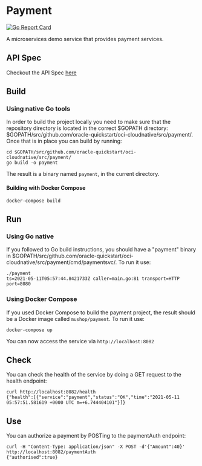 # Payment

[![Go Report Card](https://goreportcard.com/badge/github.com/oracle-quickstart/oci-cloudnative/tree/master/src/payment)](https://goreportcard.com/report/github.com/oracle-quickstart/oci-cloudnative/tree/master/src/payment)

A microservices demo service that provides payment services.

## API Spec

Checkout the API Spec [here](https://mushop.docs.apiary.io)

## Build

### Using native Go tools

In order to build the project locally you need to make sure that the repository directory is located in the correct
$GOPATH directory: $GOPATH/src/github.com/oracle-quickstart/oci-cloudnative/src/payment/. Once that is in place you can build by running:

```shell
cd $GOPATH/src/github.com/oracle-quickstart/oci-cloudnative/src/payment/
go build -o payment
```

The result is a binary named `payment`, in the current directory.

#### Building with Docker Compose

`docker-compose build`

## Run

### Using Go native

If you followed to Go build instructions, you should have a "payment" binary in $GOPATH/src/github.com/oracle-quickstart/oci-cloudnative/src/payment/cmd/paymentsvc/.
To run it use:

```shell
./payment
ts=2021-05-11T05:57:44.8421733Z caller=main.go:81 transport=HTTP port=8080
```

### Using Docker Compose

If you used Docker Compose to build the payment project, the result should be a Docker image called `mushop/payment`.
To run it use:

```shell
docker-compose up
```

You can now access the service via `http://localhost:8082`

## Check

You can check the health of the service by doing a GET request to the health endpoint:

```shell
curl http://localhost:8082/health
{"health":[{"service":"payment","status":"OK","time":"2021-05-11 05:57:51.581619 +0000 UTC m=+6.744404101"}]}
```

## Use

You can authorize a payment by POSTing to the paymentAuth endpoint:

```shell
curl -H "Content-Type: application/json" -X POST -d'{"Amount":40}'  http://localhost:8082/paymentAuth
{"authorised":true}
```
